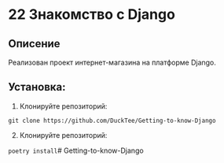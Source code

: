 # 22 Знакомство с Django

## Описение
Реализован проект интернет-магазина на платформе Django.

## Установка:
1. Клонируйте репозиторий:

`git clone https://github.com/DuckTee/Getting-to-know-Django`

2. Клонируйте репозиторий:

`poetry install`#   G e t t i n g - t o - k n o w - D j a n g o  
 